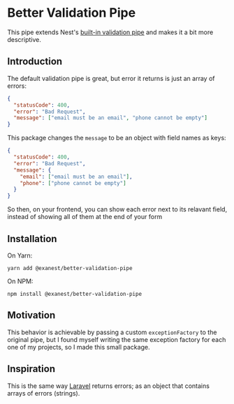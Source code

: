 # Better Validation Pipe

This pipe extends Nest's [built-in validation pipe](https://docs.nestjs.com/techniques/validation#using-the-built-in-validationpipe) and makes it a bit more descriptive.

## Introduction

The default validation pipe is great, but error it returns is just an array of errors:

```json
{
  "statusCode": 400,
  "error": "Bad Request",
  "message": ["email must be an email", "phone cannot be empty"]
}
```

This package changes the `message` to be an object with field names as keys:

```json
{
  "statusCode": 400,
  "error": "Bad Request",
  "message": {
    "email": ["email must be an email"],
    "phone": ["phone cannot be empty"]
  }
}
```

So then, on your frontend, you can show each error next to its relavant field, instead of showing all of them at the end of your form

## Installation

On Yarn:

```shell
yarn add @exanest/better-validation-pipe
```

On NPM:

```shell
npm install @exanest/better-validation-pipe
```

## Motivation

This behavior is achievable by passing a custom `exceptionFactory` to the original pipe, but I found myself writing the same exception factory for each one of my projects, so I made this small package.

## Inspiration

This is the same way [Laravel](https://laravel.com/docs/master/validation) returns errors; as an object that contains arrays of errors (strings).
